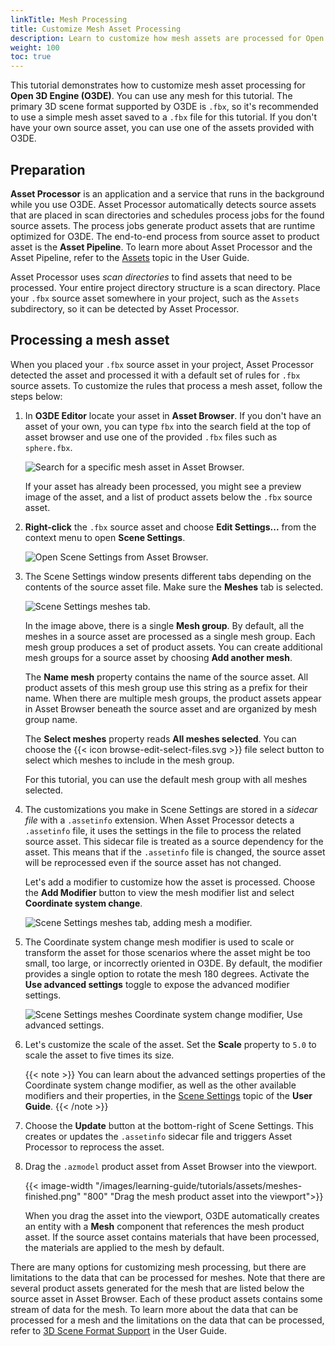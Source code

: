 ```yaml
---
linkTitle: Mesh Processing
title: Customize Mesh Asset Processing
description: Learn to customize how mesh assets are processed for Open 3D Engine (O3DE) with Scene Settings.
weight: 100
toc: true
---
```


This tutorial demonstrates how to customize mesh asset processing for **Open 3D Engine (O3DE)**. You can use any mesh for this tutorial. The primary 3D scene format supported by O3DE is `.fbx`, so it's recommended to use a simple mesh asset saved to a `.fbx` file for this tutorial. If you don't have your own source asset, you can use one of the assets provided with O3DE.

## Preparation

**Asset Processor** is an application and a service that runs in the background while you use O3DE. Asset Processor automatically detects source assets that are placed in scan directories and schedules process jobs for the found source assets. The process jobs generate product assets that are runtime optimized for O3DE. The end-to-end process from source asset to product asset is the **Asset Pipeline**. To learn more about Asset Processor and the Asset Pipeline, refer to the [Assets](/docs/user-guide/assets/) topic in the User Guide.

Asset Processor uses *scan directories* to find assets that need to be processed. Your entire project directory structure is a scan directory. Place your `.fbx` source asset somewhere in your project, such as the `Assets` subdirectory, so it can be detected by Asset Processor.

## Processing a mesh asset

When you placed your `.fbx` source asset in your project, Asset Processor detected the asset and processed it with a default set of rules for `.fbx` source assets. To customize the rules that process a mesh asset, follow the steps below:

1. In **O3DE Editor** locate your asset in **Asset Browser**. If you don't have an asset of your own, you can type `fbx` into the search field at the top of asset browser and use one of the provided `.fbx` files such as `sphere.fbx`.

    ![ Search for a specific mesh asset in Asset Browser. ](/images/learning-guide/tutorials/assets/meshes-search-asset-browser.png)

    If your asset has already been processed, you might see a preview image of the asset, and a list of product assets below the `.fbx` source asset.

1. **Right-click** the `.fbx` source asset and choose **Edit Settings...** from the context menu to open **Scene Settings**.


    ![ Open Scene Settings from Asset Browser. ](/images/learning-guide/tutorials/assets/meshes-edit-settings.png)

1. The Scene Settings window presents different tabs depending on the contents of the source asset file. Make sure the **Meshes** tab is selected.

    ![ Scene Settings meshes tab. ](/images/learning-guide/tutorials/assets/meshes-scene-settings.png)

    In the image above, there is a single **Mesh group**. By default, all the meshes in a source asset are processed as a single mesh group. Each mesh group produces a set of product assets. You can create additional mesh groups for a source asset by choosing **Add another mesh**.
    
    The **Name mesh** property contains the name of the source asset. All product assets of this mesh group use this string as a prefix for their name. When there are multiple mesh groups, the product assets appear in Asset Browser beneath the source asset and are organized by mesh group name.

    The **Select meshes** property reads **All meshes selected**. You can choose the {{< icon browse-edit-select-files.svg >}} file select button to select which meshes to include in the mesh group.

    For this tutorial, you can use the default mesh group with all meshes selected.

1. The customizations you make in Scene Settings are stored in a *sidecar file* with a `.assetinfo` extension. When Asset Processor detects a `.assetinfo` file, it uses the settings in the file to process the related source asset. This sidecar file is treated as a source dependency for the asset. This means that if the `.assetinfo` file is changed, the source asset will be reprocessed even if the source asset has not changed.

    Let's add a modifier to customize how the asset is processed. Choose the **Add Modifier** button to view the mesh modifier list and select **Coordinate system change**.

    ![ Scene Settings meshes tab, adding mesh a modifier. ](/images/learning-guide/tutorials/assets/meshes-coordinate-system-change.png)

1. The Coordinate system change mesh modifier is used to scale or transform the asset for those scenarios where the asset might be too small, too large, or incorrectly oriented in O3DE. By default, the modifier provides a single option to rotate the mesh 180 degrees. Activate the **Use advanced settings** toggle to expose the advanced modifier settings.

    ![ Scene Settings meshes Coordinate system change modifier, Use advanced settings. ](/images/learning-guide/tutorials/assets/meshes-use-advanced-settings.png)

1. Let's customize the scale of the asset. Set the **Scale** property to `5.0` to scale the asset to five times its size.

    {{< note >}}
You can learn about the advanced settings properties of the Coordinate system change modifier, as well as the other available modifiers and their properties, in the [Scene Settings](/docs/user-guide/assets/scene-settings) topic of the **User Guide**.
    {{< /note >}}

1. Choose the **Update** button at the bottom-right of Scene Settings. This creates or updates the `.assetinfo` sidecar file and triggers Asset Processor to reprocess the asset.

1. Drag the `.azmodel` product asset from Asset Browser into the viewport.

    {{< image-width "/images/learning-guide/tutorials/assets/meshes-finished.png" "800" "Drag the mesh product asset into the viewport">}}

    When you drag the asset into the viewport, O3DE automatically creates an entity with a **Mesh** component that references the mesh product asset. If the source asset contains materials that have been processed, the materials are applied to the mesh by default.

There are many options for customizing mesh processing, but there are limitations to the data that can be processed for meshes. Note that there are several product assets generated for the mesh that are listed below the source asset in Asset Browser. Each of these product assets contains some stream of data for the mesh. To learn more about the data that can be processed for a mesh and the limitations on the data that can be processed, refer to [3D Scene Format Support](/docs/user-guide/assets/scene-settings/scene-format-support) in the User Guide.


